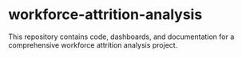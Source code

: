 # workforce-attrition-analysis
This repository contains code, dashboards, and documentation for a comprehensive workforce attrition analysis project.

